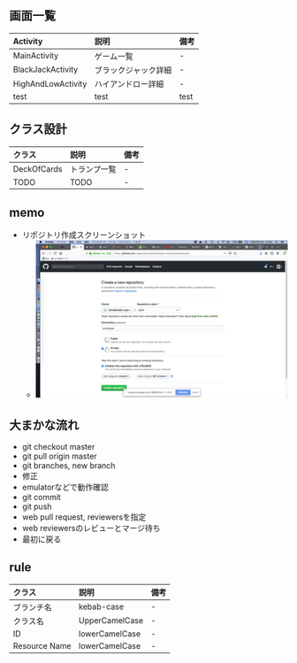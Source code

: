 ## 画面一覧

|Activity|説明|備考|
|:---|:---|:---|
|MainActivity|ゲーム一覧|-|
|BlackJackActivity|ブラックジャック詳細|-|
|HighAndLowActivity|ハイアンドロー詳細|-|
|test|test|test|

## クラス設計

|クラス|説明|備考|
|:---|:---|:---|
|DeckOfCards|トランプ一覧|-|
|TODO|TODO|-|

## memo

- リポジトリ作成スクリーンショット
  - ![リポジトリ作成スクリーンショット](documents/newRepository.png "リポジトリ作成スクリーンショット") 

## 大まかな流れ

- git checkout master
- git pull origin master
- git branches, new branch
- 修正
- emulatorなどで動作確認
- git commit
- git push
- web pull request, reviewersを指定
- web reviewersのレビューとマージ待ち
- 最初に戻る

<!---
# memo

1. test
1. test
1. test

- test
  - test
    - test
-->

## rule

|クラス|説明|備考|
|:---|:---|:---|
|ブランチ名|kebab-case|-|
|クラス名|UpperCamelCase|-|
|ID|lowerCamelCase|-|
|Resource Name|lowerCamelCase|-|
